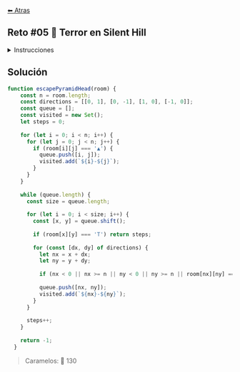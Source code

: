 [⬅ Atras](https://github.com/jdtb4/halloweenDev)

## Reto #05 🛌 Terror en Silent Hill

<details>
<summary>Instrucciones</summary>
<br/>

Estás atrapado en Silent Hill, en una habitación cuadrada de tamaño n x n y el temido Pyramid Head (▲) está en algún lugar de la habitación, moviéndose hacia ti (T).

Tú no puedes moverte, y Pyramid Head se mueve una celda por turno, en cualquiera de las cuatro direcciones cardinales (arriba, abajo, izquierda, derecha), pero siempre elige el camino más corto hacia tu posición. Tu objetivo es determinar si Pyramid Head puede alcanzarte.

La habitación está representada por una matriz n x n:

- T: tu posición (donde te encuentras atrapado).
- ▲: la posición inicial de Pyramid Head.
- .: espacios vacíos donde Pyramid Head puede moverse.
- #: paredes que Pyramid Head no puede atravesar.

Escribe una función que determine si Pyramid Head podrá alcanzarte. Si Pyramid Head puede alcanzarte, devuelve el número de pasos con lo que lo puede lograr, si no puede alcanzarte entonces devuelve -1.

```js
const room = [
  ['.', '.', '#', '.', '▲'],
  ['#', '.', '#', '.', '#'],
  ['.', '.', '.', '.', '.'],
  ['#', '#', '#', '.', '#'],
  ['T', '.', '.', '.', '.'],
]

escapePyramidHead(room) // -> 8

const room2 = [
  ['T', '.', '#', '.'],
  ['.', '.', '.', '.'],
  ['▲', '.', '.', '#'],
  ['.', '#', '#', '#'],
]

escapePyramidHead(room2) // -> 2

const room3 = [
  ['#', '#', '#'],
  ['▲', '.', '#'],
  ['.', '#', 'T'],
]

escapePyramidHead(room3) // -> -1
```

</details>

## Solución

```js
function escapePyramidHead(room) {
    const n = room.length;
    const directions = [[0, 1], [0, -1], [1, 0], [-1, 0]];
    const queue = [];
    const visited = new Set();
    let steps = 0;
  
    for (let i = 0; i < n; i++) {
      for (let j = 0; j < n; j++) {
        if (room[i][j] === '▲') {
          queue.push([i, j]);
          visited.add(`${i}-${j}`);
        }
      }
    }
  
    while (queue.length) {
      const size = queue.length;
  
      for (let i = 0; i < size; i++) {
        const [x, y] = queue.shift();
  
        if (room[x][y] === 'T') return steps;
  
        for (const [dx, dy] of directions) {
          let nx = x + dx;
          let ny = y + dy;
  
          if (nx < 0 || nx >= n || ny < 0 || ny >= n || room[nx][ny] === '#' || visited.has(`${nx}-${ny}`)) continue;
  
          queue.push([nx, ny]);
          visited.add(`${nx}-${ny}`);
        }
      }
  
      steps++;
    }
  
    return -1;
  }
```

> Caramelos: 🍬 130

<br/>